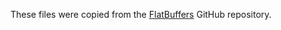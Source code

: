 These files were copied from the
[FlatBuffers](https://github.com/google/flatbuffers/tree/362dd663f873dee7d6c1d15abf8b914d6a6b0000/include/flatbuffers)
GitHub repository.
